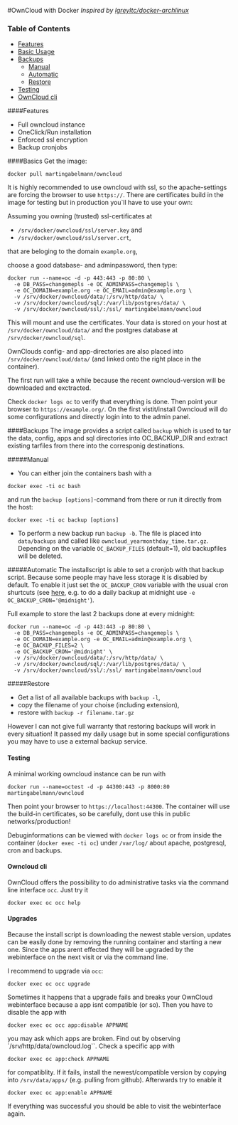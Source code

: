 #OwnCloud with Docker
_Inspired by [lgreyltc/docker-archlinux](https://github.com/greyltc/docker-archlinux)_

### Table of Contents
 * [Features](#features)
 * [Basic Usage](#basics)
 * [Backups](#backups)
   * [Manual](#manual)
   * [Automatic](#automatic)
   * [Restore](#restore) 
 * [Testing](#testing)
 * [OwnCloud cli](#OwnCloud_cli)

####Features
 - Full owncloud instance
 - OneClick/Run installation
 - Enforced ssl encryption 
 - Backup cronjobs

####Basics
Get the image:
```
docker pull martingabelmann/owncloud
```

It is highly recommended to use owncloud with ssl, so the apache-settings are forcing the browser to use ``https://``. There are certificates build in the image for testing but in production you`ll have to use your own:

Assuming you owning (trusted) ssl-certificates at 
 - ``/srv/docker/owncloud/ssl/server.key`` and 
 - ``/srv/docker/owncloud/ssl/server.crt``,
 
that are beloging to the domain  ``example.org``,

choose a good database- and adminpassword, then type:
  
```
docker run --name=oc -d -p 443:443 -p 80:80 \
  -e DB_PASS=changemepls -e OC_ADMINPASS=changemepls \
  -e OC_DOMAIN=example.org -e OC_EMAIL=admin@example.org \
  -v /srv/docker/owncloud/data/:/srv/http/data/ \
  -v /srv/docker/owncloud/sql/:/var/lib/postgres/data/ \
  -v /srv/docker/owncloud/ssl/:/ssl/ martingabelmann/owncloud
```

This will mount and use the certificates. Your data is stored on your host at ``/srv/docker/owncloud/data/`` and the postgres database at ``/srv/docker/owncloud/sql``. 

OwnClouds config- and app-directories are also placed into ``/srv/docker/owncloud/data/`` (and linked onto the right place in the container).

The first run will take a while because the recent owncloud-version will be downloaded and exctracted. 

Check ``docker logs oc`` to verify that everything is done. Then point your browser to ``https://example.org/``. On the first vistit/install Owncloud will do some configurations and directly login into to the admin panel.


####Backups
The image provides a script called ``backup`` which is used to tar the data, config, apps and sql directories into OC_BACKUP_DIR and extract existing tarfiles from there into the corresponig destinations.

#####Manual
 - You can either join the containers bash with a
 ```
 docker exec -ti oc bash
 ```
 and run the ``backup [options]``-command from there or run it directly from the host:
 ``` 
 docker exec -ti oc backup [options]
 ```
 
 - To perform a new backup run ``backup -b``. The file is placed into ``data/backups`` and called like ``owncloud_yearmonthday_time.tar.gz``. Depending on the variable ``OC_BACKUP_FILES``  (default=1), old backupfiles will be deleted.


#####Automatic
The installscript is able to set a cronjob with that backup script. Because some people may have less storage it is disabled by default. To enable it just set the ``OC_BACKUP_CRON`` variable with the usual cron shurtcuts (see [here](http://fcron.free.fr/doc/en/fcrontab.5.html#AEN2144), e.g. to do a daily backup at midnight use 
``-e OC_BACKUP_CRON='@midnight'``).
 
 
 Full example to store the last 2 backups done at every midnight:

```
docker run --name=oc -d -p 443:443 -p 80:80 \
  -e DB_PASS=changemepls -e OC_ADMINPASS=changemepls \
  -e OC_DOMAIN=example.org -e OC_EMAIL=admin@example.org \
  -e OC_BACKUP_FILES=2 \
  -e OC_BACKUP_CRON='@midnight' \
  -v /srv/docker/owncloud/data/:/srv/http/data/ \
  -v /srv/docker/owncloud/sql/:/var/lib/postgres/data/ \
  -v /srv/docker/owncloud/ssl/:/ssl/ martingabelmann/owncloud
```
 
#####Restore
 - Get a list of all available backups with ``backup -l``,
 - copy the filename of your choise (including extension),
 - restore with ``backup -r filename.tar.gz``

However I can not give full warranty that restoring backups will work in every situation! It passed my daily usage but in some special configurations you may have to use a external backup service.

#### Testing
A minimal working owncloud instance can be run with

```
docker run --name=octest -d -p 44300:443 -p 8000:80 martingabelmann/owncloud
```
Then point your browser to ``https://localhost:44300``. The container will use the build-in certificates, so be carefully, dont use this in public networks/production!

Debuginformations can be viewed with
```docker logs oc```
or from inside the container (``docker exec -ti oc``) under ``/var/log/`` about apache, postgresql, cron and backups.


#### Owncloud cli

OwnCloud offers the possibility to do administrative tasks via the command line interface `occ`. Just try it
```
docker exec oc occ help
```


#### Upgrades 
Because the install script is downloading the newest stable version, updates can be easily done by removing the running container and starting a new one. Since the apps arent effected they will be upgraded by the webinterface on the next visit or via the command line. 

I recommend to upgrade via `occ`:
```
docker exec oc occ upgrade
```

Sometimes it happens that a upgrade fails and breaks your OwnCloud webinterface because a app isnt compatible (or so). Then you have to disable the app with 
```
docker exec oc occ app:disable APPNAME
```
you may ask which apps are broken. Find out by observing `/srv/http/data/owncloud.log``. Check a specific app with

```
docker exec oc app:check APPNAME
``` 
for compatiblity. If it fails, install the newest/compatible version by copying into `/srv/data/apps/` (e.g. pulling from github). Afterwards try to enable it
```
docker exec oc app:enable APPNAME
```
If everything was successful you should be able to visit the webinterface again.
